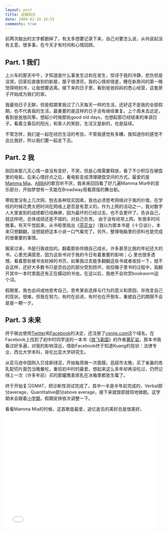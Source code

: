 ```yaml
---
layout: post
title: 迎接阳光
date: 2009-02-10 16:51
comments: true
---
```

前两次敲出的文字都删掉了，有太多想要记录下来，自己对要怎么说，从何说起没有主意。很多事，在今天才有时间和心情回顾。
<h2>Part. 1 我们</h2>
上火车的那天中午，才知道是什么事发生过和在发生，惊讶于我的冷静，悲伤但是没哭。回家后直接到的新屋，屋子很漂亮，我的心情却很差，睡在新房间的第一晚觉得特别冷，让我想要逃离。接下来的日子里，看到爸爸妈妈的悉心经营，这套房子开始成为我们的家。

我最怕日子无聊，但是假期里我过了八天每天一样的生活，还好这不是我的全部假期，也不代表我的生活，最重要的是这样的日子没有继续重复。上个周末去远足，看到爸爸放风筝，想起小时候那些good old days，也想起那已经结束的单调日子。看着立春后的阳光，和家人的笑脸，生活又是新的，也是延续。

不管怎样，我们是一起在经历生活的考验，不管我感觉有多糟，我知道你的感觉不会比我好，所以我们要一起走下去。
<h2>Part. 2 我</h2>
刚回来那几天心情一直没有变好，不哭，但是心情需要释放，看了不少积压在硬盘里的电影。后来心情好点之后，看电影变成清理硬盘空间的方式。最爱的是<a href="http://movie.douban.com/subject/2054024/">Mamma Mia</a>，<a href="http://www.last.fm/music/ABBA">ABBA</a>的歌百听不厌，我来来回回看了好几遍Mamma Mia中的音乐部分，开始梦想有一天能在Broadway观看原版的舞台剧。

寒假里没有上几次网，刨去各种现实因素，我也必须思考网络对于我的价值，在学校的时候花费大把时间在网络上是否是有意义的。作为上网的活动之一，我对数字人大里查到的成绩都已经麻痹，因为最坏的已经过去，也不会更坏了。告诉自己，就这样吧，总体成绩还是不错的，对自己负责。
由于没有经常上网，有很多时间做事。有天午觉起来，从书柜里挑出《<a href="http://book.douban.com/subject/1007045/">茶花女</a>》（我以为那本书是《十日谈》），本来只想翻翻，没想就把这本小说一口气看完了。另外，整理电脑里的资料也是完成的很重要的事情。

搬家过来，书是归我收拾的。翻着那些伴随自己成长，许多甚至比我的年纪还大的书，心里充满感恩，因为这些书对于我的今日有着重要的影响；心 里也很多遗憾，看着那些被书虫蛀掉的书页，如果我过去能多翻翻这些书或者收拾一下，就不会这样，还好大多数书只是空白边的部分受到损坏。收拾箱子里书的过程中，我翻开其中一本时里面还有正在蠕动的书虫。在这以后，我绝不会欣赏bookworm这个词。

假期里，我也会间或地思考自己，思考某些选择与行为的意义和原因，并改变自己的现状。很难，但我在努力，有时在前进，有时也在开倒车，重塑自己的期限不会是是一朝一夕。
<h2>Part. 3 未来</h2>
终于做出使用<a href="http://twitter.com/cenjie">Twitter</a>和<a href="http://www.facebook.com/cenjie">Facebook</a>的决定，还注册了<a href="http://gao.cenjie.com/">cenjie.com</a>这个域名。在Facebook上找到了初中时同学送的一本书《<a href="http://book.douban.com/subject/1270559/">放飞美国</a>》的作者<a href="http://www.facebook.com/kuangyan">黄矿岩</a>，那本书我看过好多遍，对我的影响深远，借助Facebook终于知道Kuang的现状：法律专业，西北大学本科，哥伦比亚大学研究生。

从亚马逊中国购入贝佳斯绿泥，开始每周做一次面膜。逛超市太晚，买了雀巢的炼乳配切片面包当晚餐吃，重拾初中时的最爱，想起来这么多年却再没吃过，仍然记得上一次（许多年前）买的那罐鹰麦炼乳在冰箱里都放生霉了。

终于开始复习GMAT，把诊断性测试完成了，其中一半是半年前完成的，Verbal部分average，Quantitative部分above average，接下来就按部就班地做题。这学期末会跟着<a href="http://iss.ruc.edu.cn/">小学期</a>，假期安排依次调整一下。

看看Mamma Mia的时候，这首歌是最爱，追忆逝去的美好总是很美好。

<iframe width="480" height="360" src="//www.youtube.com/embed/7fCndFDjYhU" frameborder="0" allowfullscreen></iframe>